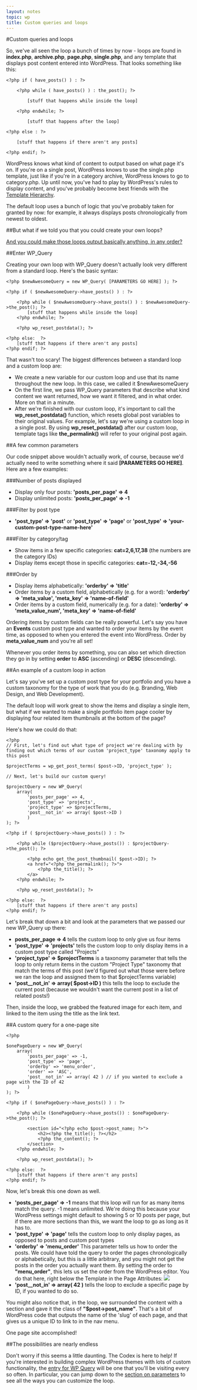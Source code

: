 ```yaml
---
layout: notes
topic: wp
title: Custom queries and loops
---
```


#Custom queries and loops

So, we've all seen the loop a bunch of times by now - loops are found in **index.php**, **archive.php**, **page.php**, **single.php**, and any template that displays post content entered into WordPress. That looks something like this:

	<?php if ( have_posts() ) : ?>

		<?php while ( have_posts() ) : the_post(); ?>

			[stuff that happens while inside the loop]

		<?php endwhile; ?>

			[stuff that happens after the loop]

	<?php else : ?>

		[stuff that happens if there aren't any posts]

	<?php endif; ?>


WordPress knows what kind of content to output based on what page it's on. If you're on a single post, WordPress knows to use the single.php template, just like if you're in a category archive, WordPress knows to go to category.php. Up until now, you've had to play by WordPress's rules to display content, and you've probably become best friends with the [Template Hierarchy](https://codex.wordpress.org/images/1/18/Template_Hierarchy.png).

The default loop uses a bunch of logic that you've probably taken for granted by now: for example, it always displays posts chronologically from newest to oldest.

##But what if we told you that you could create your own loops?

[And you could make those loops output basically anything, in any order?](http://farm5.staticflickr.com/4119/5409686785_fe496a83fa_o.gif)

##Enter WP_Query

Creating your own loop with WP_Query doesn't actually look very different from a standard loop. Here's the basic syntax:

	<?php $newAwesomeQuery = new WP_Query( [PARAMETERS GO HERE] ); ?>

	<?php if ( $newAwesomeQuery->have_posts() ) : ?>
	
		<?php while ( $newAwesomeQuery->have_posts() ) : $newAwesomeQuery->the_post(); ?>
			[stuff that happens while inside the loop]
		<?php endwhile; ?>

	  	<?php wp_reset_postdata(); ?>

	<?php else:  ?>
		[stuff that happens if there aren't any posts]
	<?php endif; ?>
	
That wasn't too scary! The biggest differences between a standard loop and a custom loop are:

* We create a new variable for our custom loop and use that its name throughout the new loop. In this case, we called it $newAwesomeQuery
* On the first line, we pass WP_Query parameters that describe what kind content we want returned, how we want it filtered, and in what order. More on that in a minute.
* After we're finished with our custom loop, it's important to call the **wp_reset_postdata()** function, which resets global post variables to their original values. For example, let's say we're using a custom loop in a single post. By using **wp_reset_postdata()** after our custom loop, template tags like **the_permalink()** will refer to your original post again.

##A few common parameters

Our code snippet above wouldn't actually work, of course, because we'd actually need to write something where it said **[PARAMETERS GO HERE]**. Here are a few examples:

###Number of posts displayed

* Display only four posts: **'posts_per_page' => 4**
* Display unlimited posts: **'posts_per_page' => -1**

###Filter by post type

* **'post_type' => 'post'** or **'post_type' => 'page'** or **'post_type' => 'your-custom-post-type-name-here'**

###Filter by category/tag

* Show items in a few specific categories: **cat=2,6,17,38** (the numbers are the category IDs)
* Display items except those in specific categories: **cat=-12,-34,-56**

###Order by

* Display items alphabetically: **'orderby' => 'title'**
* Order items by a custom field, alphabetically (e.g. for a word): **'orderby' => 'meta_value', 'meta_key' => 'name-of-field'**
* Order items by a custom field, numerically (e.g. for a date): **'orderby' => 'meta_value_num', 'meta_key' => 'name-of-field'**

Ordering items by custom fields can be really powerful. Let's say you have an **Events** custom post type and wanted to order your items by the event time, as opposed to when you entered the event into WordPress. Order by **meta_value_num** and you're all set!


Whenever you order items by something, you can also set which direction they go in by setting **order** to **ASC** (ascending) or **DESC** (descending).

##An example of a custom loop in action

Let's say you've set up a custom post type for your portfolio and you have a custom taxonomy for the type of work that you do (e.g. Branding, Web Design, and Web Development). 

The default loop will work great to show the items and display a single item, but what if we wanted to make a single portfolio item page cooler by displaying four related item thumbnails at the bottom of the page?

Here's how we could do that:

	<?php
	// First, let's find out what type of project we're dealing with by finding out which terms of our custom 'project_type' taxonomy apply to this post
	
	$projectTerms = wp_get_post_terms( $post->ID, 'project_type' );	
	
	// Next, let's build our custom query!
	
	$projectQuery = new WP_Query( 
		array( 
			'posts_per_page' => 4, 
			'post_type' => 'projects', 
			'project_type' => $projectTerms, 
			'post__not_in' => array( $post->ID )  
			) 
	); ?>
	
	<?php if ( $projectQuery->have_posts() ) : ?>
	
		<?php while ($projectQuery->have_posts()) : $projectQuery->the_post(); ?>

			<?php echo get_the_post_thumbnail( $post->ID); ?> 
			<a href="<?php the_permalink(); ?>">
				<?php the_title(); ?>
			</a>
		<?php endwhile; ?>
		
		<?php wp_reset_postdata(); ?>
		
	<?php else:  ?>
		[stuff that happens if there aren't any posts]
	<?php endif; ?>

Let's break that down a bit and look at the parameters that we passed our new WP_Query up there:

* **posts_per_page => 4** tells the custom loop to only give us four items
* **'post_type' => 'projects'** tells the custom loop to only display items in a custom post type called "Projects"
* **'project_type' => $projectTerms** is a taxonomy parameter that tells the loop to only return items in the custom "Project Type" taxonomy that match the terms of this post (we'd figured out what those were before we ran the loop and assigned them to that $projectTerms variable)
* **'post__not_in' => array( $post->ID )** this tells the loop to exclude the current post (because we wouldn't want the current post in a list of related posts!)

Then, inside the loop, we grabbed the featured image for each item, and linked to the item using the title as the link text. 

##A custom query for a one-page site

	<?php
	
	$onePageQuery = new WP_Query( 
		array( 
			'posts_per_page' => -1,
			'post_type' => 'page', 
			'orderby' => 'menu_order',
			'order' => 'ASC',
			'post__not_in' => array( 42 ) // if you wanted to exclude a page with the ID of 42
			) 
	); ?>
	
	<?php if ( $onePageQuery->have_posts() ) : ?>
	
		<?php while ($onePageQuery->have_posts()) : $onePageQuery->the_post(); ?>

			<section id="<?php echo $post->post_name; ?>">
				<h2><?php the_title(); ?></h2>
				<?php the_content(); ?>
			</section>
		<?php endwhile; ?>
		
		<?php wp_reset_postdata(); ?>
		
	<?php else:  ?>
		[stuff that happens if there aren't any posts]
	<?php endif; ?>
	
Now, let's break this one down as well.

* **'posts_per_page' => -1** means that this loop will run for as many items match the query. -1 means unlimited. We're doing this because your WordPress settings might default to showing 5 or 10 posts per page, but if there are more sections than this, we want the loop to go as long as it has to.
* **'post_type' => 'page'** tells the custom loop to only display pages, as opposed to posts and custom post types
* **'orderby' => 'menu_order'** This parameter tells us how to order the posts. We could have told the query to order the pages chronologically or alphabetically, but this is a little arbitrary, and you might not get the posts in the order you actually want them. By setting the order to **"menu_order"**, this lets us set the order from the WordPress editor. You do that here, right below the Template in the Page Attributes: ![](http://cl.ly/image/3e2v1K3d321x/Screen%20Shot%202014-03-18%20at%202.30.50%20PM.png)
* **'post__not_in' => array( 42 )** tells the loop to exclude a specific page by ID, if you wanted to do so.

You might also notice that, in the loop, we surrounded the content with a section and gave it the class of **"$post->post_name"**. That's a bit of WordPress code that outputs the name of the 'slug' of each page, and that gives us a unique ID to link to in the nav menu.


One page site accomplished!


##The possibilities are nearly endless

Don't worry if this seems a little daunting. The Codex is here to help! If you're interested in building complex WordPress themes with lots of custom functionality, the [entry for WP Query](http://codex.wordpress.org/Class_Reference/WP_Query) will be one that you'll be visiting every so often. In particular, you can jump down to the [section on parameters](http://codex.wordpress.org/Class_Reference/WP_Query#Parameters) to see all the ways you can customize the loop.
